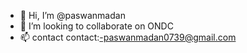- 👋 Hi, I’m @paswanmadan
- 💞️ I’m looking to collaborate on ONDC
- 📫 contact contact:-paswanmadan0739@gmail.com


